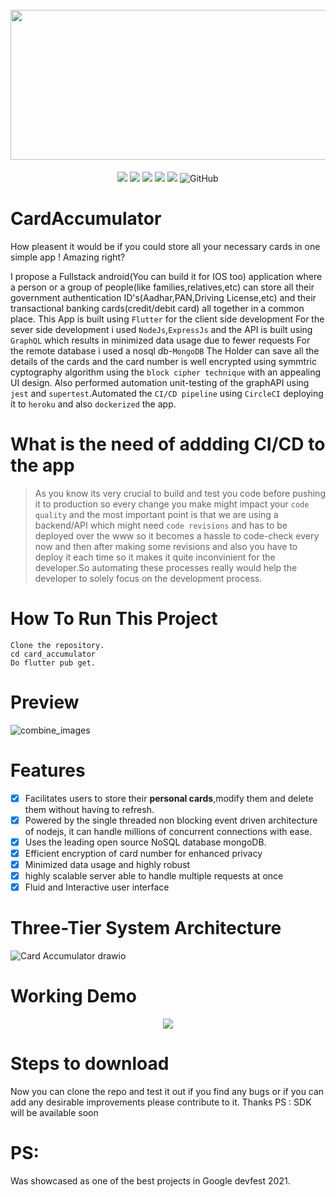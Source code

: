 <h1 align="center" xmlns="http://www.w3.org/1999/html">
  <br>
   <img src="https://user-images.githubusercontent.com/64373963/158184057-2a3e2f03-9e40-4af3-8334-edb11ca5c85a.png" width=520 height=240 />
  <br>
</h1>


<p align="center">
  <img src="https://img.shields.io/github/repo-size/Shantanu66/CardAccumulator?color=purple">
  <img src="https://img.shields.io/github/stars/Shantanu66/CardAccumulator?color=%23&logo=flutter">
  <img src="https://img.shields.io/npm/v/node?color=%23ff0000&logo=Node.js">
  <img src="https://img.shields.io/maintenance/no/2022">
  <img src="https://img.shields.io/github/commit-activity/y/Shantanu66/CardAccumulator?color=%23ff3&logo=commit">
  <img alt="GitHub" src="https://img.shields.io/github/license/Shantanu66/CardAccumulator?color=cyan">
</p>

# CardAccumulator 

How pleasent it would be if you could store all your necessary cards in one simple app ! Amazing right?

I propose a Fullstack android(You can  build it for IOS too) application where a person or a group of people(like families,relatives,etc) can store all their government authentication ID's(Aadhar,PAN,Driving License,etc) and their transactional banking cards(credit/debit card) all together in a common place.
This App is built using `Flutter` for the client side development
For the sever side development i used `NodeJs`,`ExpressJs` and the API is built using `GraphQL` which results in minimized data usage due to fewer requests
For the remote database i used a nosql db-`MongoDB`
The Holder can save all the details of the cards and the card number is well encrypted using symmtric cyptography algorithm using the `block cipher technique` with an appealing UI design.
Also performed automation unit-testing of the graphAPI using `jest` and `supertest`.Automated the `CI/CD pipeline` using `CircleCI` deploying it to `heroku` and also `dockerized` the app.
# What is the need of addding CI/CD to the app
> As you know its very crucial to build and test you code before pushing it to production so every change you make might impact your `code quality` and the most important point is that we are using a backend/API which might need `code revisions` and has to be deployed over the www so it becomes a hassle to code-check every now and then after making some revisions and also you have to deploy it each time so it makes it quite inconvinient for the developer.So automating these processes really would help the developer to solely focus on the development process.
# How To Run This Project

    Clone the repository.
    cd card_accumulator
    Do flutter pub get.

# Preview
![combine_images](https://user-images.githubusercontent.com/64373963/158635341-64d23acf-9f95-45dd-af95-ac97056f6e44.png)
# Features

- [x] Facilitates users to store their <strong>personal cards</strong>,modify them and delete them without having to refresh.<br/>
- [x] Powered by the single threaded non blocking event driven architecture of nodejs, it can handle millions of concurrent connections with ease. 
- [x] Uses the leading open source NoSQL database mongoDB.<br />
- [x] Efficient encryption of card number for enhanced privacy <br />
- [x] Minimized data usage and highly robust<br />
- [x] highly scalable server able to handle multiple requests at once<br />
- [x] Fluid and Interactive user interface<br />

# Three-Tier System Architecture
![Card Accumulator drawio](https://user-images.githubusercontent.com/64373963/187998385-462b9f1b-ff40-4cf3-9455-ddd796005ae9.png)


# Working Demo
<p align="center">
  
   <img src="https://user-images.githubusercontent.com/64373963/183901214-f366aa06-02e8-4660-9b84-5e5adf7800ed.gif">
  
</p>


# Steps to download

Now you can clone the repo and test it out if you find any bugs or if you can add any desirable improvements please contribute to it.
Thanks
PS : SDK will be available soon

# PS:

Was showcased as one of the best projects in Google devfest 2021.
